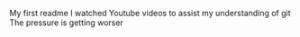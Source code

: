 My first readme
I watched Youtube videos to assist my understanding of git
The pressure is getting worser
